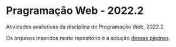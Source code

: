 # Pragramação Web - 2022.2

Atividades avaliativas da disciplina de Programação Web, 2022.2.

Os arquivos inseridos neste repositório é a solução [dessas páginas](https://sites.google.com/view/fabricio10/p%C3%A1gina-inicial/cursos/pweb).
